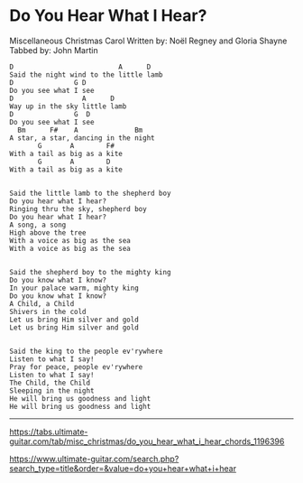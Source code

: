 # Do You Hear What I Hear?

Miscellaneous Christmas Carol 
Written by: Noël Regney and Gloria Shayne
Tabbed by: John Martin

```
D                          A      D
Said the night wind to the little lamb
D               G D
Do you see what I see
D                 A      D
Way up in the sky little lamb
D               G  D
Do you see what I see
  Bm      F#    A              Bm  
A star, a star, dancing in the night 
       G       A        F# 
With a tail as big as a kite 
       G       A        D
With a tail as big as a kite


Said the little lamb to the shepherd boy
Do you hear what I hear? 
Ringing thru the sky, shepherd boy
Do you hear what I hear? 
A song, a song 
High above the tree 
With a voice as big as the sea 
With a voice as big as the sea 


Said the shepherd boy to the mighty king 
Do you know what I know? 
In your palace warm, mighty king 
Do you know what I know? 
A Child, a Child 
Shivers in the cold 
Let us bring Him silver and gold 
Let us bring Him silver and gold 


Said the king to the people ev'rywhere 
Listen to what I say! 
Pray for peace, people ev'rywhere 
Listen to what I say! 
The Child, the Child 
Sleeping in the night 
He will bring us goodness and light 
He will bring us goodness and light
```

***

<https://tabs.ultimate-guitar.com/tab/misc_christmas/do_you_hear_what_i_hear_chords_1196396>

<https://www.ultimate-guitar.com/search.php?search_type=title&order=&value=do+you+hear+what+i+hear>

